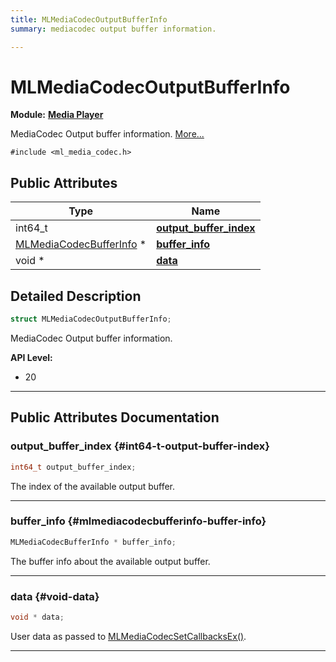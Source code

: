 ```yaml
---
title: MLMediaCodecOutputBufferInfo
summary: mediacodec output buffer information. 

---
```


# MLMediaCodecOutputBufferInfo

**Module:** **[Media Player](/versioned_docs/version-03-Jan-2023/api-ref/api/Modules/group___media_player/group___media_player.md)**



MediaCodec Output buffer information.  [More...](#detailed-description)


`#include <ml_media_codec.h>`

## Public Attributes

| Type           | Name           |
| -------------- | -------------- |
| int64_t | **[output_buffer_index](/versioned_docs/version-03-Jan-2023/api-ref/api/Modules/group___media_player/struct_m_l_media_codec_output_buffer_info.md#int64-t-output-buffer-index)**  |
| [MLMediaCodecBufferInfo](/versioned_docs/version-03-Jan-2023/api-ref/api/Modules/group___media_player/struct_m_l_media_codec_buffer_info.md) * | **[buffer_info](/versioned_docs/version-03-Jan-2023/api-ref/api/Modules/group___media_player/struct_m_l_media_codec_output_buffer_info.md#mlmediacodecbufferinfo-buffer-info)**  |
| void * | **[data](/versioned_docs/version-03-Jan-2023/api-ref/api/Modules/group___media_player/struct_m_l_media_codec_output_buffer_info.md#void-data)**  |

## Detailed Description

```cpp
struct MLMediaCodecOutputBufferInfo;
```

MediaCodec Output buffer information. 




**API Level:**
  * 20 




-----------
## Public Attributes Documentation

### output_buffer_index {#int64-t-output-buffer-index}

```cpp
int64_t output_buffer_index;
```


The index of the available output buffer. 





-----------

### buffer_info {#mlmediacodecbufferinfo-buffer-info}

```cpp
MLMediaCodecBufferInfo * buffer_info;
```


The buffer info about the available output buffer. 





-----------

### data {#void-data}

```cpp
void * data;
```


User data as passed to [MLMediaCodecSetCallbacksEx()](/versioned_docs/version-03-Jan-2023/api-ref/api/Modules/group___media_player/group___media_player.md#mlresult-mlmediacodecsetcallbacksex). 





-----------

